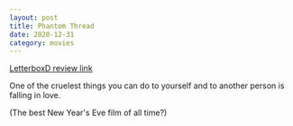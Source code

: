 ```yaml
---
layout: post
title: Phantom Thread
date: 2020-12-31
category: movies
---
```

 
[LetterboxD review link](https://letterboxd.com/samarthbhaskar/film/phantom-thread/1/)

One of the cruelest things you can do to yourself and to another person is falling in love.

(The best New Year's Eve film of all time?)